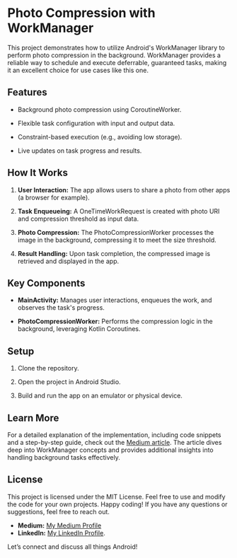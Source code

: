 # Photo Compression with WorkManager

This project demonstrates how to utilize Android's WorkManager library to perform photo compression in the background. WorkManager provides a reliable way to schedule and execute deferrable, guaranteed tasks, making it an excellent choice for use cases like this one.

## Features

* Background photo compression using CoroutineWorker.

* Flexible task configuration with input and output data.

* Constraint-based execution (e.g., avoiding low storage).

* Live updates on task progress and results.

## How It Works

1. **User Interaction:** The app allows users to share a photo from other apps (a browser for example).

2. **Task Enqueueing:** A OneTimeWorkRequest is created with photo URI and compression threshold as input data.

3. **Photo Compression:** The PhotoCompressionWorker processes the image in the background, compressing it to meet the size threshold.

4. **Result Handling:** Upon task completion, the compressed image is retrieved and displayed in the app.

## Key Components

* **MainActivity:** Manages user interactions, enqueues the work, and observes the task's progress.

* **PhotoCompressionWorker:** Performs the compression logic in the background, leveraging Kotlin Coroutines.


## Setup

1. Clone the repository.

2. Open the project in Android Studio.

3. Build and run the app on an emulator or physical device.

## Learn More

For a detailed explanation of the implementation, including code snippets and a step-by-step guide, check out the [Medium article](https://medium.com/@RhoumaMaher/mastering-workmanager-in-android-a-deep-dive-with-photo-compression-example-3b452f16295c). The article dives deep into WorkManager concepts and provides additional insights into handling background tasks effectively.

## License
This project is licensed under the MIT License. Feel free to use and modify the code for your own projects. Happy coding! If you have any questions or suggestions, feel free to reach out.

* **Medium:** [My Medium Profile](https://medium.com/@RhoumaMaher)
* **LinkedIn:** [My LinkedIn Profile](https://www.linkedin.com/in/maher-rhouma-581919199/).
  
Let’s connect and discuss all things Android!
